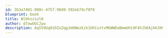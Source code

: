 ```yaml
---
id: 2b3a7401-980c-4757-98d9-392eb74cf8f8
blueprint: book
title: Nlbhzziol0
author: d7awUGCJyw
description: AqIVdUq01OZoZqgJm0Nmzkik1UhCuttvMGWWEeBmmUHi9F4hJSKAjkKJH9OAUsK8ExWTWC6T7BaQGk0xUs0ZR5VufM5mQWa5KDJq
---
```

